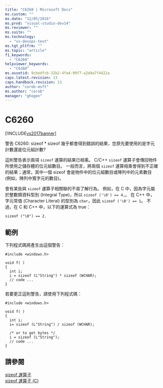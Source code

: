 ```yaml
---
title: "C6260 | Microsoft Docs"
ms.custom: ""
ms.date: "12/05/2016"
ms.prod: "visual-studio-dev14"
ms.reviewer: ""
ms.suite: ""
ms.technology: 
  - "vs-devops-test"
ms.tgt_pltfrm: ""
ms.topic: "article"
f1_keywords: 
  - "C6260"
helpviewer_keywords: 
  - "C6260"
ms.assetid: 9cbedfcb-32b2-4fe4-99f7-a2d4a7f4422a
caps.latest.revision: 13
caps.handback.revision: 13
author: "corob-msft"
ms.author: "corob"
manager: "ghogen"
---
```

# C6260
[!INCLUDE[vs2017banner](../code-quality/includes/vs2017banner.md)]

警告 C6260: sizeof \* sizeof 幾乎都會得到錯誤的結果，您原先要使用的是字元計數還是位元組計數?  
  
 這則警告表示兩項 `sizeof` 運算的結果已相乘。  C\/C\+\+ `sizeof` 運算子會傳回物件所使用之儲存體的位元組數目。  一般而言，將兩個 `sizeof` 運算相乘會得到不正確的結果；通常，其中一個 sizeof 會是物件中的位元組數目或陣列中的元素數目 \(例如，陣列中寬字元的數目\)。  
  
 會有某些與 `sizeof` 運算子相關聯的不易了解行為。  例如，在 C 中，因為字元屬於整數類資料型別 \(Integral Type\)，所以 `sizeof ('\0') == 4,`。  在 C\+\+ 中，字元常值 \(Character Literal\) 的型別為 `char`，因此 `sizeof ('\0') == 1`。  不過，在 C 和 C\+\+ 中，以下的運算式為 true：  
  
```  
sizeof ("\0") == 2.   
```  
  
## 範例  
 下列程式碼將產生出這個警告：  
  
```  
#include <windows.h>  
  
void f( )  
{  
  int i;  
  i = sizeof (L"String") * sizeof (WCHAR);  
  // code ...  
}  
```  
  
 若要更正這則警告，請使用下列程式碼：  
  
```  
#include <windows.h>  
  
void f( )  
{  
  int i;  
  i= sizeof (L"String") / sizeof (WCHAR);  
  
  /* or to get bytes */  
  i = sizeof (L"String");  
  // code ...  
}  
```  
  
## 請參閱  
 [sizeof 運算子](/visual-cpp/cpp/sizeof-operator)   
 [sizeof 運算子 \(C\)](/visual-cpp/c-language/sizeof-operator-c)